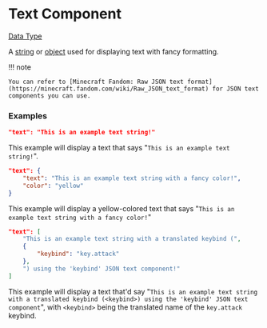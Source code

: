 #   Text Component

[Data Type](../data_types.md)

A [string](string.md) or [object](object.md) used for displaying text with fancy formatting.

!!! note

    You can refer to [Minecraft Fandom: Raw JSON text format](https://minecraft.fandom.com/wiki/Raw_JSON_text_format) for JSON text components you can use.


### Examples

```json
"text": "This is an example text string!"
```

This example will display a text that says "`This is an example text string!`".
<br>

```json
"text": {
    "text": "This is an example text string with a fancy color!",
    "color": "yellow"
}
```

This example will display a yellow-colored text that says "`This is an example text string with a fancy color!`"
<br>

```json
"text": [
    "This is an example text string with a translated keybind (",
    {
        "keybind": "key.attack"
    },
    ") using the 'keybind' JSON text component!"
]
```

This example will display a text that'd say "`This is an example text string with a translated keybind (<keybind>) using the 'keybind' JSON text component`", with `<keybind>` being the translated name of the `key.attack` keybind.